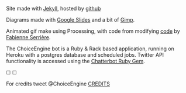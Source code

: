 Site made with [Jekyll](https://jekyllrb.com/), hosted by [github](https://github.com/tomstafford/choice-engine-text)

Diagrams made with [Google Slides](https://docs.google.com/presentation/d/1fK_Ven7ilQSXPv6dyLW7sBph1W7mTHo0vV8mwzTb7cM/edit?usp=sharing) and a bit of [Gimp](https://github.com/tomstafford/choice-engine-text).

Animated gif make using Processing, with code from modifying [code](https://pastebin.com/vyQ0fkxj-) by [Fabienne Serrière](https://twitter.com/fbz).

The ChoiceEngine bot is a Ruby & Rack based application, running on Heroku with a postgres database and scheduled jobs. Twitter API functionality is accessed using the [Chatterbot Ruby Gem](https://github.com/muffinista/chatterbot). 

&#9744; &#9744;

For credits tweet @ChoiceEngine [CREDITS](https://twitter.com/intent/tweet?text=@ChoiceEngine%20CREDITS)